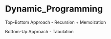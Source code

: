 # Dynamic_Programming

Top-Bottom Approach - Recursion + Memoization

Bottom-Up Approach - Tabulation

